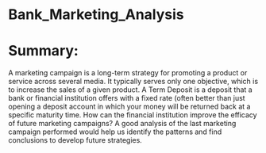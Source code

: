 # Bank_Marketing_Analysis
# Summary:
A marketing campaign is a long-term strategy for promoting a product or service across several
media. It typically serves only one objective, which is to increase the sales of a given product. A
Term Deposit is a deposit that a bank or financial institution offers with a fixed rate (often better
than just opening a deposit account in which your money will be returned back at a specific
maturity time. How can the financial institution improve the efficacy of future marketing
campaigns? A good analysis of the last marketing campaign performed would help us identify
the patterns and find conclusions to develop future strategies.
